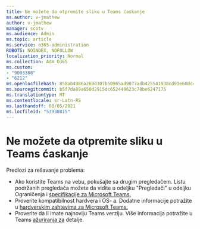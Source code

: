 ```yaml
---
title: Ne možete da otpremite sliku u Teams ćaskanje
ms.author: v-jmathew
author: v-jmathew
manager: scotv
ms.audience: Admin
ms.topic: article
ms.service: o365-administration
ROBOTS: NOINDEX, NOFOLLOW
localization_priority: Normal
ms.collection: Adm_O365
ms.custom:
- "9003308"
- "6212"
ms.openlocfilehash: 858ab4986a269d307b50965ad9077adb425541938cd91e60dc470db27d81d954
ms.sourcegitcommit: b5f7da89a650d2915dc652449623c78be6247175
ms.translationtype: MT
ms.contentlocale: sr-Latn-RS
ms.lasthandoff: 08/05/2021
ms.locfileid: "53930815"
---
```

# <a name="cant-upload-an-image-to-a-teams-chat"></a>Ne možete da otpremite sliku u Teams ćaskanje

Predlozi za rešavanje problema:

- Ako koristite Teams na vebu, pokušajte sa drugim pregledačem. Listu podržanih pregledača možete da vidite u odeljku "Pregledači" u odeljku Ograničenja i [specifikacije za Microsoft Teams.](https://docs.microsoft.com/microsoftteams/limits-specifications-teams)
- Proverite kompatibilnost hardvera i OS- a. Dodatne informacije potražite u [hardverskim zahtevima za Microsoft Teams.](https://docs.microsoft.com/microsoftteams/hardware-requirements-for-the-teams-app)
- Proverite da li imate najnoviju Teams verziju. Više informacija potražite u Teams [ažuriranja za](https://docs.microsoft.com/microsoftteams/teams-client-update) detalje.
